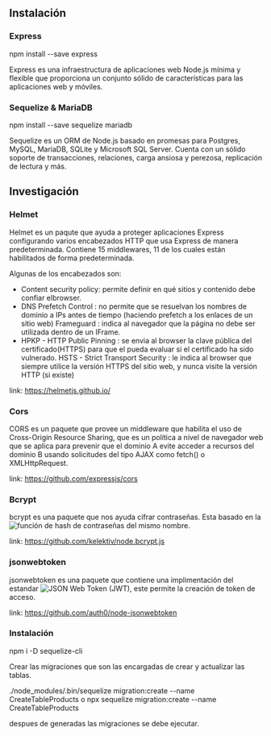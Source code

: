 ## Instalación

### Express

npm install --save express

Express es una infraestructura de aplicaciones web Node.js mínima y flexible que proporciona un conjunto sólido de características para las aplicaciones web y móviles.


### Sequelize & MariaDB

npm install --save sequelize mariadb


Sequelize es un ORM de Node.js basado en promesas para Postgres, MySQL, MariaDB, SQLite y Microsoft SQL Server. Cuenta con un sólido soporte de transacciones, relaciones, carga ansiosa y perezosa, replicación de lectura y más.


## Investigación

### Helmet

Helmet es un paqute que ayuda a proteger aplicaciones Express configurando varios encabezados HTTP que usa Express de manera predeterminada. Contiene 15 middlewares, 11 de los cuales están habilitados de forma predeterminada.

Algunas de los encabezados son:
* Content security policy: permite definir en qué sitios y contenido debe confiar elbrowser.
* DNS Prefetch Control : no permite que se resuelvan los nombres de dominio a IPs antes de tiempo (haciendo prefetch a los enlaces de un sitio web)
Frameguard : indica al navegador que la página no debe ser utilizada dentro de un IFrame.
* HPKP - HTTP Public Pinning : se envia al browser la clave pública del certificado(HTTPS) para que el pueda evaluar si el certificado ha sido vulnerado.
HSTS - Strict Transport Security : le indica al browser que siempre utilice la versión HTTPS del sitio web, y nunca visite la versión HTTP (si existe)

link: https://helmetjs.github.io/ 

### Cors

CORS es un paquete que provee un middleware que habilita el uso de Cross-Origin Resource Sharing, que es un política a nivel de navegador web que se aplica para prevenir que el dominio A evite acceder a recursos del dominio B usando solicitudes del tipo AJAX como fetch() o XMLHttpRequest.

link: https://github.com/expressjs/cors

### Bcrypt

bcrypt es una paquete que nos ayuda cifrar contraseñas. Esta basado en la ![función de hash de contraseñas](https://en.wikipedia.org/wiki/Bcrypt) del mismo nombre.

link: https://github.com/kelektiv/node.bcrypt.js

### jsonwebtoken

jsonwebtoken es una paquete que contiene una implimentación del estandar ![JSON Web Token (JWT)](https://datatracker.ietf.org/doc/html/rfc7519), este permite la creación de token de acceso.

link: https://github.com/auth0/node-jsonwebtoken


### Instalación

npm i -D sequelize-cli

Crear las migraciones que son las encargadas de crear y actualizar las tablas.

./node_modules/.bin/sequelize migration:create --name CreateTableProducts
o
npx sequelize  migration:create --name CreateTableProducts

despues de generadas las migraciones se debe ejecutar.


